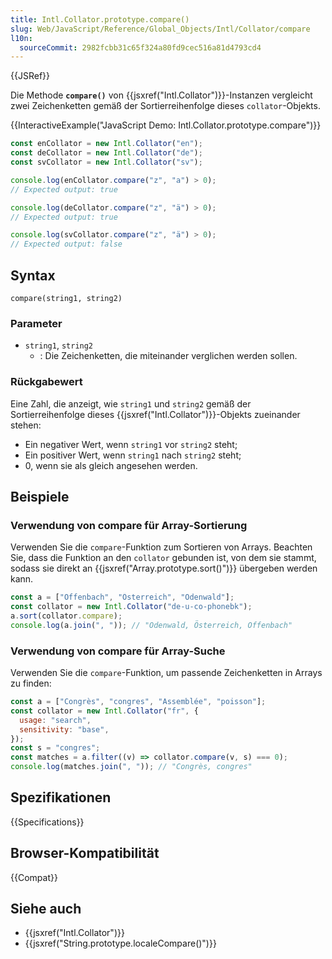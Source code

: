 ```yaml
---
title: Intl.Collator.prototype.compare()
slug: Web/JavaScript/Reference/Global_Objects/Intl/Collator/compare
l10n:
  sourceCommit: 2982fcbb31c65f324a80fd9cec516a81d4793cd4
---
```


{{JSRef}}

Die Methode **`compare()`** von {{jsxref("Intl.Collator")}}-Instanzen vergleicht zwei Zeichenketten gemäß der Sortierreihenfolge dieses `collator`-Objekts.

{{InteractiveExample("JavaScript Demo: Intl.Collator.prototype.compare")}}

```js interactive-example
const enCollator = new Intl.Collator("en");
const deCollator = new Intl.Collator("de");
const svCollator = new Intl.Collator("sv");

console.log(enCollator.compare("z", "a") > 0);
// Expected output: true

console.log(deCollator.compare("z", "ä") > 0);
// Expected output: true

console.log(svCollator.compare("z", "ä") > 0);
// Expected output: false
```

## Syntax

```js-nolint
compare(string1, string2)
```

### Parameter

- `string1`, `string2`
  - : Die Zeichenketten, die miteinander verglichen werden sollen.

### Rückgabewert

Eine Zahl, die anzeigt, wie `string1` und `string2` gemäß der Sortierreihenfolge dieses {{jsxref("Intl.Collator")}}-Objekts zueinander stehen:

- Ein negativer Wert, wenn `string1` vor `string2` steht;
- Ein positiver Wert, wenn `string1` nach `string2` steht;
- 0, wenn sie als gleich angesehen werden.

## Beispiele

### Verwendung von compare für Array-Sortierung

Verwenden Sie die `compare`-Funktion zum Sortieren von Arrays. Beachten Sie, dass die Funktion an den `collator` gebunden ist, von dem sie stammt, sodass sie direkt an {{jsxref("Array.prototype.sort()")}} übergeben werden kann.

```js
const a = ["Offenbach", "Österreich", "Odenwald"];
const collator = new Intl.Collator("de-u-co-phonebk");
a.sort(collator.compare);
console.log(a.join(", ")); // "Odenwald, Österreich, Offenbach"
```

### Verwendung von compare für Array-Suche

Verwenden Sie die `compare`-Funktion, um passende Zeichenketten in Arrays zu finden:

```js
const a = ["Congrès", "congres", "Assemblée", "poisson"];
const collator = new Intl.Collator("fr", {
  usage: "search",
  sensitivity: "base",
});
const s = "congres";
const matches = a.filter((v) => collator.compare(v, s) === 0);
console.log(matches.join(", ")); // "Congrès, congres"
```

## Spezifikationen

{{Specifications}}

## Browser-Kompatibilität

{{Compat}}

## Siehe auch

- {{jsxref("Intl.Collator")}}
- {{jsxref("String.prototype.localeCompare()")}}
